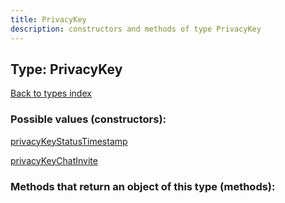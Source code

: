 ```yaml
---
title: PrivacyKey
description: constructors and methods of type PrivacyKey
---
```

## Type: PrivacyKey  
[Back to types index](index.md)



### Possible values (constructors):

[privacyKeyStatusTimestamp](../constructors/privacyKeyStatusTimestamp.md)  

[privacyKeyChatInvite](../constructors/privacyKeyChatInvite.md)  



### Methods that return an object of this type (methods):



